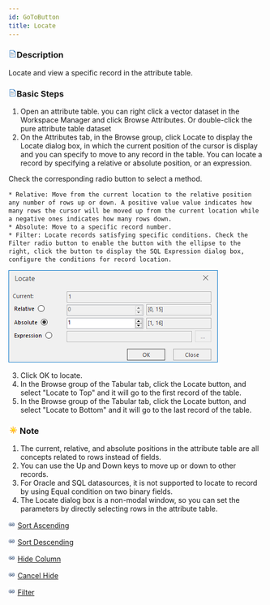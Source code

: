 ```yaml
---
id: GoToButton
title: Locate
---
```

### ![](../../img/read.gif)Description

Locate and view a specific record in the attribute table.

### ![](../../img/read.gif)Basic Steps

  1. Open an attribute table. you can right click a vector dataset in the Workspace Manager and click Browse Attributes. Or double-click the pure attribute table dataset
  2. On the Attributes tab, in the Browse group, click Locate to display the Locate dialog box, in which the current position of the cursor is display and you can specify to move to any record in the table. You can locate a record by specifying a relative or absolute position, or an expression. 

Check the corresponding radio button to select a method.

    * Relative: Move from the current location to the relative position any number of rows up or down. A positive value value indicates how many rows the cursor will be moved up from the current location while a negative ones indicates how many rows down.
    * Absolute: Move to a specific record number.
    * Filter: Locate records satisfying specific conditions. Check the Filter radio button to enable the button with the ellipse to the right, click the button to display the SQL Expression dialog box, configure the conditions for record location.
![](img-en/GotoDia.png)  
 
  3. Click OK to locate.
  4. In the Browse group of the Tabular tab, click the Locate button, and select "Locate to Top" and it will go to the first record of the table. 
  5. In the Browse group of the Tabular tab, click the Locate button, and select "Locate to Bottom" and it will go to the last record of the table. 

### ![](../../img/note.png)Note

  1. The current, relative, and absolute positions in the attribute table are all concepts related to rows instead of fields.
  2. You can use the Up and Down keys to move up or down to other records. 
  3. For Oracle and SQL datasources, it is not supported to locate to record by using Equal condition on two binary fields. 
  4. The Locate dialog box is a non-modal window, so you can set the parameters by directly selecting rows in the attribute table.

![](../../img/smalltitle.png) [Sort Ascending](SortOrderAscendingButton.htm)

![](../../img/smalltitle.png) [Sort Descending](SortOrderDescendingButton.htm)

![](../../img/smalltitle.png) [Hide Column](HideButton.htm)

![](../../img/smalltitle.png) [Cancel Hide](CancelHideButton.htm)

![](../../img/smalltitle.png) [Filter](FilterButton.htm)



